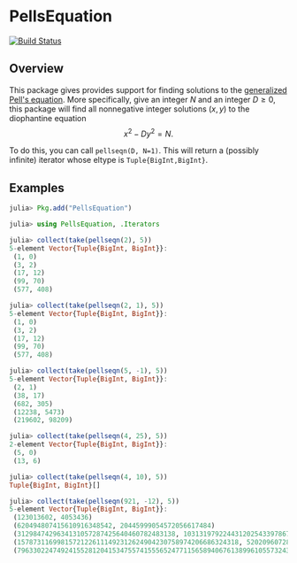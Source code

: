 # PellsEquation

[![Build Status](https://ci.appveyor.com/api/projects/status/github/byhill/PellsEquation.jl?svg=true)](https://ci.appveyor.com/project/byhill/PellsEquation-jl)

## Overview

This package gives provides support for finding solutions to the [generalized](https://en.wikipedia.org/wiki/Pell's_equation#Generalized_Pell's_equation) [Pell's equation](https://en.wikipedia.org/wiki/Pell's_equation).
More specifically, give an integer $N$ and an integer $D \geq 0$,
this package will find all nonnegative integer solutions $(x, y)$ to the diophantine equation
$$ x^2 - Dy^2 = N.$$

To do this, you can call `pellseqn(D, N=1)`.
This will return a (possibly infinite) iterator whose eltype is `Tuple{BigInt,BigInt}`.

## Examples

```julia
julia> Pkg.add("PellsEquation")

julia> using PellsEquation, .Iterators

julia> collect(take(pellseqn(2), 5))
5-element Vector{Tuple{BigInt, BigInt}}:
 (1, 0)
 (3, 2)
 (17, 12)
 (99, 70)
 (577, 408)

julia> collect(take(pellseqn(2, 1), 5))
5-element Vector{Tuple{BigInt, BigInt}}:
 (1, 0)
 (3, 2)
 (17, 12)
 (99, 70)
 (577, 408)

julia> collect(take(pellseqn(5, -1), 5))
5-element Vector{Tuple{BigInt, BigInt}}:
 (2, 1)
 (38, 17)
 (682, 305)
 (12238, 5473)
 (219602, 98209)

julia> collect(take(pellseqn(4, 25), 5))
2-element Vector{Tuple{BigInt, BigInt}}:
 (5, 0)
 (13, 6)

julia> collect(take(pellseqn(4, 10), 5))
Tuple{BigInt, BigInt}[]

julia> collect(take(pellseqn(921, -12), 5))
5-element Vector{Tuple{BigInt, BigInt}}:
 (123013602, 4053436)
 (620494807415610916348542, 20445999054572056617484)
 (3129847429634131057287425640460782483138, 103131979224431202543397867947637928044)
 (15787311699815721226111492312624904230758974206686324318, 520209607285982995690281237198588485553526346187087196)
 (79633022474924155281204153475574155565247711565894067613899610557324322, 2623997304693724359853375113257533978570443685138259398969894101570076)
```
